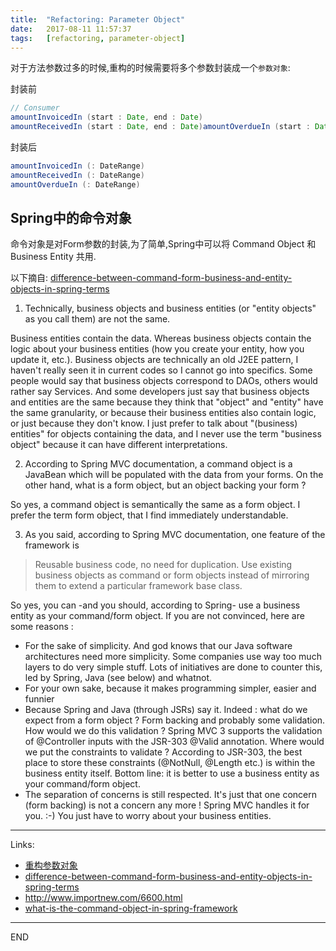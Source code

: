 ```yaml
---
title:  "Refactoring: Parameter Object"
date:   2017-08-11 11:57:37
tags:   [refactoring, parameter-object]
---
```

对于方法参数过多的时候,重构的时候需要将多个参数封装成一个`参数对象`:

封装前
```java
// Consumer
amountInvoicedIn (start : Date, end : Date)
amountReceivedIn (start : Date, end : Date)amountOverdueIn (start : Date, end : Date)
```

封装后
```java
amountInvoicedIn (: DateRange)
amountReceivedIn (: DateRange)
amountOverdueIn (: DateRange)
```

## Spring中的命令对象

命令对象是对Form参数的封装,为了简单,Spring中可以将 Command Object 和 Business Entity 共用.

以下摘自: [difference-between-command-form-business-and-entity-objects-in-spring-terms](https://stackoverflow.com/questions/11475673/difference-between-command-form-business-and-entity-objects-in-spring-terms)

1. Technically, business objects and business entities (or "entity objects" as you call them) are not the same.

Business entities contain the data. Whereas business objects contain the logic about your business entities (how you create your entity, how you update it, etc.). Business objects are technically an old J2EE pattern, I haven't really seen it in current codes so I cannot go into specifics. Some people would say that business objects correspond to DAOs, others would rather say Services. And some developers just say that business objects and entities are the same because they think that "object" and "entity" have the same granularity, or because their business entities also contain logic, or just because they don't know. I just prefer to talk about "(business) entities" for objects containing the data, and I never use the term "business object" because it can have different interpretations.

2. According to Spring MVC documentation, a command object is a JavaBean which will be populated with the data from your forms. On the other hand, what is a form object, but an object backing your form ?

So yes, a command object is semantically the same as a form object. I prefer the term form object, that I find immediately understandable.

3. As you said, according to Spring MVC documentation, one feature of the framework is

> Reusable business code, no need for duplication. Use existing business objects as command or form objects instead of mirroring them to extend a particular framework base class.

So yes, you can -and you should, according to Spring- use a business entity as your command/form object. If you are not convinced, here are some reasons :

  - For the sake of simplicity. And god knows that our Java software architectures need more simplicity. Some companies use way too much layers to do very simple stuff. Lots of initiatives are done to counter this, led by Spring, Java (see below) and whatnot.
  - For your own sake, because it makes programming simpler, easier and funnier
  - Because Spring and Java (through JSRs) say it. Indeed : what do we expect from a form object ? Form backing and probably some validation. How would we do this validation ? Spring MVC 3 supports the validation of @Controller inputs with the JSR-303 @Valid annotation. Where would we put the constraints to validate ? According to JSR-303, the best place to store these constraints (@NotNull, @Length etc.) is within the business entity itself. Bottom line: it is better to use a business entity as your command/form object.
  - The separation of concerns is still respected. It's just that one concern (form backing) is not a concern any more ! Spring MVC handles it for you. :-) You just have to worry about your business entities.

---
Links:
- [重构参数对象](https://www.refactoring.com/catalog/introduceParameterObject.html)
- [difference-between-command-form-business-and-entity-objects-in-spring-terms](https://stackoverflow.com/questions/11475673/difference-between-command-form-business-and-entity-objects-in-spring-terms)
- http://www.importnew.com/6600.html
- [what-is-the-command-object-in-spring-framework](https://stackoverflow.com/questions/7583577/what-is-the-command-object-in-spring-framework)

---
END

